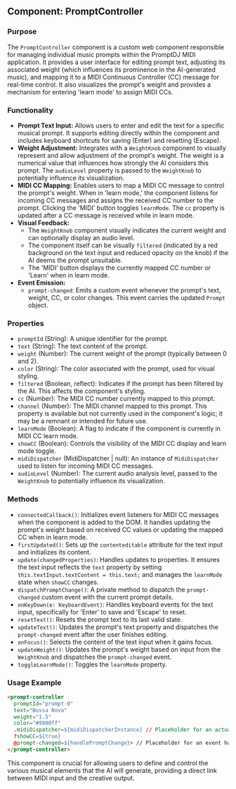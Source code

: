 ## Component: PromptController

### Purpose

The `PromptController` component is a custom web component responsible for managing individual music prompts within the PromptDJ MIDI application. It provides a user interface for editing prompt text, adjusting its associated weight (which influences its prominence in the AI-generated music), and mapping it to a MIDI Continuous Controller (CC) message for real-time control. It also visualizes the prompt's weight and provides a mechanism for entering 'learn mode' to assign MIDI CCs.

### Functionality

*   **Prompt Text Input:** Allows users to enter and edit the text for a specific musical prompt. It supports editing directly within the component and includes keyboard shortcuts for saving (Enter) and resetting (Escape).
*   **Weight Adjustment:** Integrates with a `WeightKnob` component to visually represent and allow adjustment of the prompt's weight. The weight is a numerical value that influences how strongly the AI considers this prompt. The `audioLevel` property is passed to the `WeightKnob` to potentially influence its visualization.
*   **MIDI CC Mapping:** Enables users to map a MIDI CC message to control the prompt's weight. When in 'learn mode,' the component listens for incoming CC messages and assigns the received CC number to the prompt. Clicking the 'MIDI' button toggles `learnMode`. The `cc` property is updated after a CC message is received while in learn mode.
*   **Visual Feedback:**
    *   The `WeightKnob` component visually indicates the current weight and can optionally display an audio level.
    *   The component itself can be visually `filtered` (indicated by a red background on the text input and reduced opacity on the knob) if the AI deems the prompt unsuitable.
    *   The 'MIDI' button displays the currently mapped CC number or 'Learn' when in learn mode.
*   **Event Emission:**
    *   `prompt-changed`: Emits a custom event whenever the prompt's text, weight, CC, or color changes. This event carries the updated `Prompt` object.

### Properties

*   `promptId` (String): A unique identifier for the prompt.
*   `text` (String): The text content of the prompt.
*   `weight` (Number): The current weight of the prompt (typically between 0 and 2).
*   `color` (String): The color associated with the prompt, used for visual styling.
*   `filtered` (Boolean, reflect): Indicates if the prompt has been filtered by the AI. This affects the component's styling.
*   `cc` (Number): The MIDI CC number currently mapped to this prompt.
*   `channel` (Number): The MIDI channel mapped to this prompt. This property is available but not currently used in the component's logic; it may be a remnant or intended for future use.
*   `learnMode` (Boolean): A flag to indicate if the component is currently in MIDI CC learn mode.
*   `showCC` (Boolean): Controls the visibility of the MIDI CC display and learn mode toggle.
*   `midiDispatcher` (MidiDispatcher | null): An instance of `MidiDispatcher` used to listen for incoming MIDI CC messages.
*   `audioLevel` (Number): The current audio analysis level, passed to the `WeightKnob` to potentially influence its visualization.

### Methods

*   `connectedCallback()`: Initializes event listeners for MIDI CC messages when the component is added to the DOM. It handles updating the prompt's weight based on received CC values or updating the mapped CC when in learn mode.
*   `firstUpdated()`: Sets up the `contenteditable` attribute for the text input and initializes its content.
*   `update(changedProperties)`: Handles updates to properties. It ensures the text input reflects the `text` property by setting `this.textInput.textContent = this.text;` and manages the `learnMode` state when `showCC` changes.
*   `dispatchPromptChange()`: A private method to dispatch the `prompt-changed` custom event with the current prompt details.
*   `onKeyDown(e: KeyboardEvent)`: Handles keyboard events for the text input, specifically for 'Enter' to save and 'Escape' to reset.
*   `resetText()`: Resets the prompt text to its last valid state.
*   `updateText()`: Updates the prompt's text property and dispatches the `prompt-changed` event after the user finishes editing.
*   `onFocus()`: Selects the content of the text input when it gains focus.
*   `updateWeight()`: Updates the prompt's weight based on input from the `WeightKnob` and dispatches the `prompt-changed` event.
*   `toggleLearnMode()`: Toggles the `learnMode` property.

### Usage Example

```html
<prompt-controller
  promptId="prompt-0"
  text="Bossa Nova"
  weight="1.5"
  color="#9900ff"
  .midiDispatcher=${midiDispatcherInstance} // Placeholder for an actual MidiDispatcher instance
  ?showCC=${true}
  @prompt-changed=${handlePromptChange}> // Placeholder for an event handler function
</prompt-controller>
```

This component is crucial for allowing users to define and control the various musical elements that the AI will generate, providing a direct link between MIDI input and the creative output.